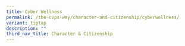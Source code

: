 ```yaml
---
title: Cyber Wellness
permalink: /the-cvps-way/character-and-citizenship/cyberwellness/
variant: tiptap
description: ""
third_nav_title: Character & Citizenship
---
```

